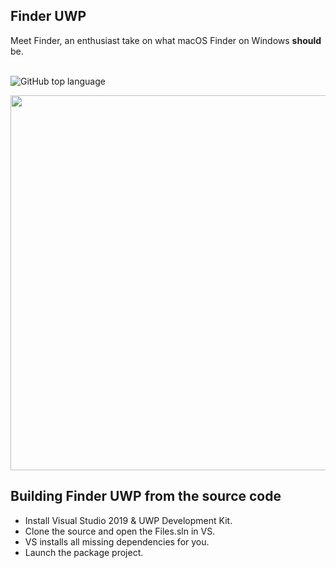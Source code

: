 ## Finder UWP
Meet Finder, an enthusiast take on what macOS Finder on Windows <b>should</b> be.
<br/><br/>

![GitHub top language](https://img.shields.io/github/languages/top/Popont-Studios/finder?label=C%23&logo=microsoft&logoColor=royalblue&style=plastic)

<img src="Files/Assets/FilesHome.png" width="600px">

## Building Finder UWP from the source code
- Install Visual Studio 2019 & UWP Development Kit.
- Clone the source and open the Files.sln in VS.
- VS installs all missing dependencies for you.
- Launch the package project.

